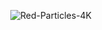 <div align="center" width="100%">

![Red-Particles-4K](https://user-images.githubusercontent.com/70999224/205475352-4842b1e8-277c-4f2a-9400-aebdea854dd8.gif)

</div>
